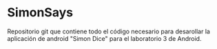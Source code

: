 # SimonSays
Repositorio git que contiene todo el código necesario para desarollar la aplicación de android "Simon Dice" para el laboratorio 3 de Android.
